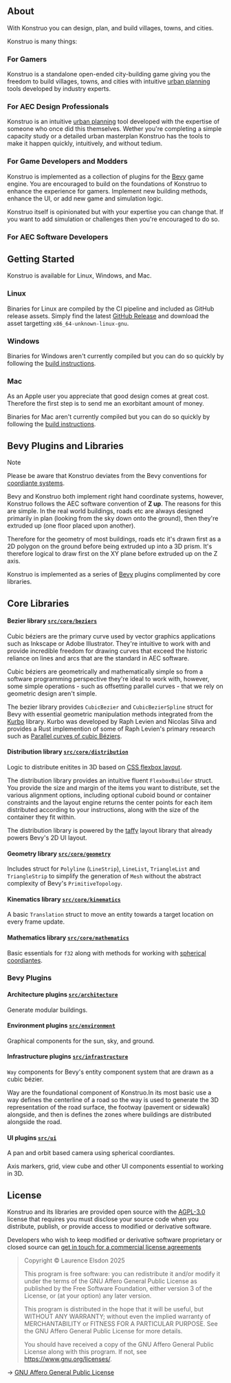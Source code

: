 ## About

With Konstruo you can design, plan, and build villages, towns, and cities.

Konstruo is many things:

### For Gamers

Konstruo is a standalone open-ended city-building game giving you the freedom to build villages, towns, and cities with intuitive [urban planning](https://en.wikipedia.org/wiki/Urban_planning) tools developed by industry experts.

### For AEC Design Professionals

Konstruo is an intuitive [urban planning](https://en.wikipedia.org/wiki/Urban_planning) tool developed with the expertise of someone who once did this themselves. Wether you're completing a simple capacity study or a detailed urban masterplan Konstruo has the tools to make it happen quickly, intuitively, and without tedium. 

### For Game Developers and Modders

Konstruo is implemented as a collection of plugins for the [Bevy](https://bevyengine.org/) game engine. You are encouraged to build on the foundations of Konstruo to enhance the experience for gamers. Implement new building methods, enhance the UI, or add new game and simulation logic. 

Konstruo itself is opinionated but with your expertise you can change that. If you want to add simulation or challenges then you're encouraged to do so.

### For AEC Software Developers

## Getting Started

Konstruo is available for Linux, Windows, and Mac.

### Linux

Binaries for Linux are compiled by the CI pipeline and included as GitHub release assets. Simply find the latest [GitHub Release](https://github.com/StudioLE/Konstruo/releases) and download the asset targetting `x86_64-unknown-linux-gnu`.

### Windows

Binaries for Windows aren't currently compiled but you can do so quickly by following the [build instructions](BUILD.md).

### Mac

As an Apple user you appreciate that good design comes at great cost. Therefore the first step is to send me an exorbitant amount of money.

Binaries for Mac aren't currently compiled but you can do so quickly by following the [build instructions](BUILD.md).

## Bevy Plugins and Libraries


> [!NOTE]
> Please be aware that Konstruo deviates from the Bevy conventions for [coordiante systems](https://bevy-cheatbook.github.io/fundamentals/coords.html).
>
> Bevy and Konstruo both implement right hand coordinate systems, however, Konstruo follows the AEC software convention of **Z up**. The reasons for this are simple. In the real world buildings, roads etc are always designed primarily in plan (looking from the sky down onto the ground), then they're extruded up (one floor placed upon another). 
>
> Therefore for the geometry of most buildings, roads etc it's drawn first as a 2D polygon on the ground before being extruded up into a 3D prism. It's therefore logical to draw first on the XY plane before extruded up on the Z axis.

Konstruo is implemented as a series of [Bevy](https://bevyengine.org/) plugins complimented by core libraries.

## Core Libraries

#### Bezier library [`src/core/beziers`](tree/main/src/core/beziers)

Cubic béziers are the primary curve used by vector graphics applications such as Inkscape or Adobe Illustrator. They're intuitive to work with and provide incredible freedom for drawing curves that exceed the historic reliance on lines and arcs that are the standard in AEC software.

Cubic béziers are geometrically and mathematically simple so from a software programming perspective they're ideal to work with, however, some simple operations - such as offsetting parallel curves - that we rely on geometric design aren't simple.

The bezier library provides `CubicBezier` and `CubicBezierSpline` struct for Bevy with essential geometric manipulation methods integrated from the [Kurbo](https://github.com/linebender/kurbo) library. Kurbo was developed by Raph Levien and Nicolas Silva and provides a Rust implemention of some of Raph Levien's primary research such as [Parallel curves of cubic Béziers](https://raphlinus.github.io/curves/2022/09/09/parallel-beziers.html).

#### Distribution library [`src/core/distribution`](tree/main/src/core/distribution)

Logic to distribute enitites in 3D based on [CSS flexbox layout](https://css-tricks.com/snippets/css/a-guide-to-flexbox/). 

The distribution library provides an intuitive fluent `FlexboxBuilder` struct. You provide the size and margin of the items you want to distribute, set the various alignment options, including optional cuboid bound or container constraints and the layout engine returns the center points for each item distributed according to your instructions, along with the size of the container they fit within. 

The distribution library is powered by the [taffy](https://github.com/DioxusLabs/taffy) layout library that already powers Bevy's 2D UI layout.

#### Geometry library [`src/core/geometry`](tree/main/src/core/geometry)

Includes struct for `Polyline` (`LineStrip`), `LineList`, `TriangleList` and `TriangleStrip` to simplify the generation of `Mesh` without the abstract complexity of Bevy's `PrimitiveTopology`.

#### Kinematics library [`src/core/kinematics`](tree/main/src/core/kinematics)

A basic `Translation` struct to move an entity towards a target location on every frame update.

#### Mathematics library [`src/core/mathematics`](tree/main/src/core/mathematics)

Basic essentials for `f32` along with methods for working with [spherical coordiantes](https://mathworld.wolfram.com/SphericalCoordinates.html).

### Bevy Plugins

#### Architecture plugins [`src/architecture`](tree/main/src/architecture)

Generate modular buildings.

#### Environment plugins [`src/environment`](tree/main/src/environment)

Graphical components for the sun, sky, and ground.

#### Infrastructure plugins [`src/infrastructure`](tree/main/src/infrastructure)

`Way` components for Bevy's entity component system that are drawn as a cubic bézier.

Way are the foundational component of Konstruo.In its most basic use a way defines the centerline of a road so the way is used to generate the 3D representation of the road surface, the footway (pavement or sidewalk) alongside, and then is defines the zones where buildings are distributed alongside the road.

#### UI plugins [`src/ui`](tree/main/src/ui)

A pan and orbit based camera using spherical coordiantes.

Axis markers, grid, view cube and other UI components essential to working in 3D.

## License

Konstruo and its libraries are provided open source with the [AGPL-3.0](https://www.gnu.org/licenses/agpl-3.0.en.html) license that requires you must disclose your source code when you distribute, publish, or provide access to modified or derivative software.

Developers who wish to keep modified or derivative software proprietary or closed source can [get in touch for a commercial license agreements](https://studiole.uk/contact/)

> Copyright © Laurence Elsdon 2025
>
> This program is free software: you can redistribute it and/or modify it under the terms of the GNU Affero General Public License as published by the Free Software Foundation, either version 3 of the License, or (at your option) any later version.
>
> This program is distributed in the hope that it will be useful, but WITHOUT ANY WARRANTY; without even the implied warranty of MERCHANTABILITY or FITNESS FOR A PARTICULAR PURPOSE. See the GNU Affero General Public License for more details.
>
> You should have received a copy of the GNU Affero General Public License along with this program. If not, see <https://www.gnu.org/licenses/>.

→ [GNU Affero General Public License](LICENSE.md)
